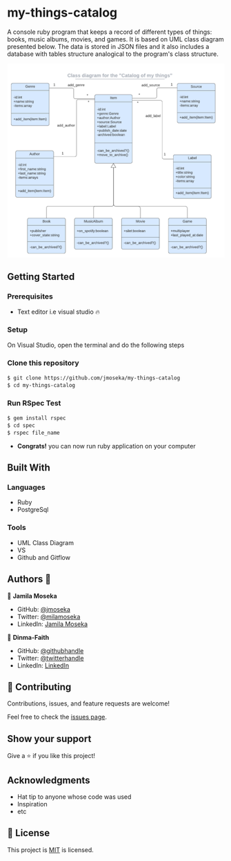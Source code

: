 # my-things-catalog

 A console ruby program that keeps a record of different types of things: books, music albums, movies, and games. It is based on UML class diagram presented below. The data is stored in JSON files and it also includes a database with tables structure analogical to the program's class structure.

 <img src="./catalog_of_my_things.png" alt="screenshot" />

## Getting Started

### Prerequisites

- Text editor i.e visual studio 🔥

### Setup
On Visual Studio, open the terminal and do the following steps

### Clone this repository

```bash
$ git clone https://github.com/jmoseka/my-things-catalog
$ cd my-things-catalog
```

### Run RSpec Test

```bash
$ gem install rspec
$ cd spec
$ rspec file_name
```

- **Congrats!** you can now run ruby application on your computer


## Built With
### Languages
- Ruby
- PostgreSql

### Tools
- UML Class Diagram
- VS
- Github and Gitflow

## Authors 👤 

👤 **Jamila Moseka**

- GitHub: [@jmoseka](https://github.com/jmoseka)
- Twitter: [@milamoseka](https://twitter.com/milamoseka)
- LinkedIn: [Jamila Moseka](https://linkedin.com/in/jamila-moseka)

👤 **Dinma-Faith**

- GitHub: [@githubhandle](https://github.com/Dinma-Faith)
- Twitter: [@twitterhandle](https://twitter.com/phayte_p)
- LinkedIn: [LinkedIn](https://linkedin.com/in/chidinma-faith)


## 🤝 Contributing

Contributions, issues, and feature requests are welcome!

Feel free to check the [issues page](../../issues/).

## Show your support

Give a ⭐️ if you like this project!

## Acknowledgments

- Hat tip to anyone whose code was used
- Inspiration
- etc

## 📝 License

This project is [MIT](https://github.com/jmoseka/my-things-catalog/LICENSE) is licensed.

